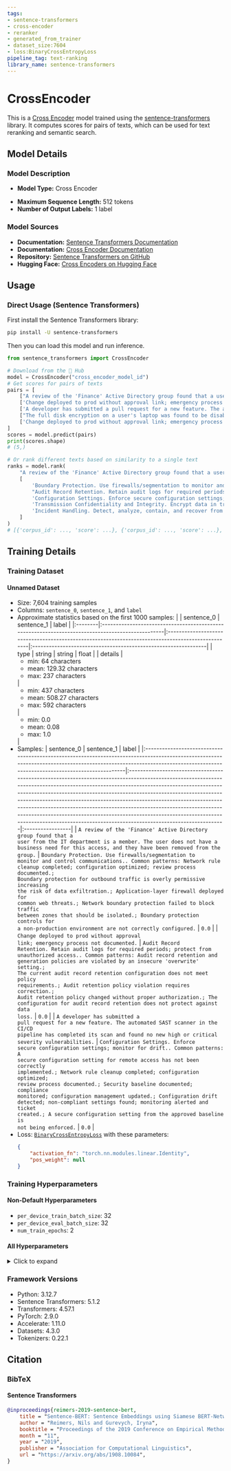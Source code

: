 ```yaml
---
tags:
- sentence-transformers
- cross-encoder
- reranker
- generated_from_trainer
- dataset_size:7604
- loss:BinaryCrossEntropyLoss
pipeline_tag: text-ranking
library_name: sentence-transformers
---
```


# CrossEncoder

This is a [Cross Encoder](https://www.sbert.net/docs/cross_encoder/usage/usage.html) model trained using the [sentence-transformers](https://www.SBERT.net) library. It computes scores for pairs of texts, which can be used for text reranking and semantic search.

## Model Details

### Model Description
- **Model Type:** Cross Encoder
<!-- - **Base model:** [Unknown](https://huggingface.co/unknown) -->
- **Maximum Sequence Length:** 512 tokens
- **Number of Output Labels:** 1 label
<!-- - **Training Dataset:** Unknown -->
<!-- - **Language:** Unknown -->
<!-- - **License:** Unknown -->

### Model Sources

- **Documentation:** [Sentence Transformers Documentation](https://sbert.net)
- **Documentation:** [Cross Encoder Documentation](https://www.sbert.net/docs/cross_encoder/usage/usage.html)
- **Repository:** [Sentence Transformers on GitHub](https://github.com/huggingface/sentence-transformers)
- **Hugging Face:** [Cross Encoders on Hugging Face](https://huggingface.co/models?library=sentence-transformers&other=cross-encoder)

## Usage

### Direct Usage (Sentence Transformers)

First install the Sentence Transformers library:

```bash
pip install -U sentence-transformers
```

Then you can load this model and run inference.
```python
from sentence_transformers import CrossEncoder

# Download from the 🤗 Hub
model = CrossEncoder("cross_encoder_model_id")
# Get scores for pairs of texts
pairs = [
    ["A review of the 'Finance' Active Directory group found that a user from the IT department is a member. The user does not have a business need for this access, and they have been removed from the group.", 'Boundary Protection. Use firewalls/segmentation to monitor and control communications.. Common patterns: Network rule cleanup completed; configuration optimized; review process documented.; Boundary protection for outbound traffic is overly permissive increasing the risk of data exfiltration.; Application-layer firewall deployed for common web threats.; Network boundary protection failed to block traffic between zones that should be isolated.; Boundary protection controls for a non-production environment are not correctly configured.'],
    ['Change deployed to prod without approval link; emergency process not documented.', "Audit Record Retention. Retain audit logs for required periods; protect from unauthorized access.. Common patterns: Audit record retention and generation policies are violated by an insecure 'overwrite' setting.; The current audit record retention configuration does not meet policy requirements.; Audit retention policy violation requires correction.; Audit retention policy changed without proper authorization.; The configuration for audit record retention does not protect against data loss."],
    ['A developer has submitted a pull request for a new feature. The automated SAST scanner in the CI/CD pipeline has completed its scan and found no new high or critical severity vulnerabilities.', 'Configuration Settings. Enforce secure configuration settings; monitor for drift.. Common patterns: A secure configuration setting for remote access has not been correctly implemented.; Network rule cleanup completed; configuration optimized; review process documented.; Security baseline documented; compliance monitored; configuration management updated.; Configuration drift detected; non-compliant settings found; monitoring alerted and ticket created.; A secure configuration setting from the approved baseline is not being enforced.'],
    ["The full disk encryption on a user's laptop was found to be disabled. The user has been instructed to re-enable it immediately. This is a violation of the baseline configuration for laptops.", 'Transmission Confidentiality and Integrity. Encrypt data in transit (TLS) with modern ciphers.. Common patterns: Modern encryption protocol enabled for internal service.; Transmission confidentiality is weakened by the use of an untrusted authenticator (self-signed certificate).; A strong; approved cryptographic protocol and cipher are used for data in transit.; Transmission confidentiality and approved crypto both apply.; Lack of DNSSEC configuration compromises the integrity of name resolution for the organization.'],
    ['Change deployed to prod without approval link; emergency process not documented.', 'Incident Handling. Detect, analyze, contain, and recover from incidents.. Common patterns: Incident response mitigated denial-of-service attack.; Incident handling revealed that a failure in flaw remediation was the root cause of the compromise.; Change deployed outside window causing issues; rollback executed; incident response involved.; Incident handling malicious code protection and backup systems were all involved in this event.; Incident handling delayed by outdated coordination information.'],
]
scores = model.predict(pairs)
print(scores.shape)
# (5,)

# Or rank different texts based on similarity to a single text
ranks = model.rank(
    "A review of the 'Finance' Active Directory group found that a user from the IT department is a member. The user does not have a business need for this access, and they have been removed from the group.",
    [
        'Boundary Protection. Use firewalls/segmentation to monitor and control communications.. Common patterns: Network rule cleanup completed; configuration optimized; review process documented.; Boundary protection for outbound traffic is overly permissive increasing the risk of data exfiltration.; Application-layer firewall deployed for common web threats.; Network boundary protection failed to block traffic between zones that should be isolated.; Boundary protection controls for a non-production environment are not correctly configured.',
        "Audit Record Retention. Retain audit logs for required periods; protect from unauthorized access.. Common patterns: Audit record retention and generation policies are violated by an insecure 'overwrite' setting.; The current audit record retention configuration does not meet policy requirements.; Audit retention policy violation requires correction.; Audit retention policy changed without proper authorization.; The configuration for audit record retention does not protect against data loss.",
        'Configuration Settings. Enforce secure configuration settings; monitor for drift.. Common patterns: A secure configuration setting for remote access has not been correctly implemented.; Network rule cleanup completed; configuration optimized; review process documented.; Security baseline documented; compliance monitored; configuration management updated.; Configuration drift detected; non-compliant settings found; monitoring alerted and ticket created.; A secure configuration setting from the approved baseline is not being enforced.',
        'Transmission Confidentiality and Integrity. Encrypt data in transit (TLS) with modern ciphers.. Common patterns: Modern encryption protocol enabled for internal service.; Transmission confidentiality is weakened by the use of an untrusted authenticator (self-signed certificate).; A strong; approved cryptographic protocol and cipher are used for data in transit.; Transmission confidentiality and approved crypto both apply.; Lack of DNSSEC configuration compromises the integrity of name resolution for the organization.',
        'Incident Handling. Detect, analyze, contain, and recover from incidents.. Common patterns: Incident response mitigated denial-of-service attack.; Incident handling revealed that a failure in flaw remediation was the root cause of the compromise.; Change deployed outside window causing issues; rollback executed; incident response involved.; Incident handling malicious code protection and backup systems were all involved in this event.; Incident handling delayed by outdated coordination information.',
    ]
)
# [{'corpus_id': ..., 'score': ...}, {'corpus_id': ..., 'score': ...}, ...]
```

<!--
### Direct Usage (Transformers)

<details><summary>Click to see the direct usage in Transformers</summary>

</details>
-->

<!--
### Downstream Usage (Sentence Transformers)

You can finetune this model on your own dataset.

<details><summary>Click to expand</summary>

</details>
-->

<!--
### Out-of-Scope Use

*List how the model may foreseeably be misused and address what users ought not to do with the model.*
-->

<!--
## Bias, Risks and Limitations

*What are the known or foreseeable issues stemming from this model? You could also flag here known failure cases or weaknesses of the model.*
-->

<!--
### Recommendations

*What are recommendations with respect to the foreseeable issues? For example, filtering explicit content.*
-->

## Training Details

### Training Dataset

#### Unnamed Dataset

* Size: 7,604 training samples
* Columns: <code>sentence_0</code>, <code>sentence_1</code>, and <code>label</code>
* Approximate statistics based on the first 1000 samples:
  |         | sentence_0                                                                                       | sentence_1                                                                                        | label                                                          |
  |:--------|:-------------------------------------------------------------------------------------------------|:--------------------------------------------------------------------------------------------------|:---------------------------------------------------------------|
  | type    | string                                                                                           | string                                                                                            | float                                                          |
  | details | <ul><li>min: 64 characters</li><li>mean: 129.32 characters</li><li>max: 237 characters</li></ul> | <ul><li>min: 437 characters</li><li>mean: 508.27 characters</li><li>max: 592 characters</li></ul> | <ul><li>min: 0.0</li><li>mean: 0.08</li><li>max: 1.0</li></ul> |
* Samples:
  | sentence_0                                                                                                                                                                                                             | sentence_1                                                                                                                                                                                                                                                                                                                                                                                                                                                                                                                                                               | label            |
  |:-----------------------------------------------------------------------------------------------------------------------------------------------------------------------------------------------------------------------|:-------------------------------------------------------------------------------------------------------------------------------------------------------------------------------------------------------------------------------------------------------------------------------------------------------------------------------------------------------------------------------------------------------------------------------------------------------------------------------------------------------------------------------------------------------------------------|:-----------------|
  | <code>A review of the 'Finance' Active Directory group found that a user from the IT department is a member. The user does not have a business need for this access, and they have been removed from the group.</code> | <code>Boundary Protection. Use firewalls/segmentation to monitor and control communications.. Common patterns: Network rule cleanup completed; configuration optimized; review process documented.; Boundary protection for outbound traffic is overly permissive increasing the risk of data exfiltration.; Application-layer firewall deployed for common web threats.; Network boundary protection failed to block traffic between zones that should be isolated.; Boundary protection controls for a non-production environment are not correctly configured.</code> | <code>0.0</code> |
  | <code>Change deployed to prod without approval link; emergency process not documented.</code>                                                                                                                          | <code>Audit Record Retention. Retain audit logs for required periods; protect from unauthorized access.. Common patterns: Audit record retention and generation policies are violated by an insecure 'overwrite' setting.; The current audit record retention configuration does not meet policy requirements.; Audit retention policy violation requires correction.; Audit retention policy changed without proper authorization.; The configuration for audit record retention does not protect against data loss.</code>                                             | <code>0.0</code> |
  | <code>A developer has submitted a pull request for a new feature. The automated SAST scanner in the CI/CD pipeline has completed its scan and found no new high or critical severity vulnerabilities.</code>           | <code>Configuration Settings. Enforce secure configuration settings; monitor for drift.. Common patterns: A secure configuration setting for remote access has not been correctly implemented.; Network rule cleanup completed; configuration optimized; review process documented.; Security baseline documented; compliance monitored; configuration management updated.; Configuration drift detected; non-compliant settings found; monitoring alerted and ticket created.; A secure configuration setting from the approved baseline is not being enforced.</code>  | <code>0.0</code> |
* Loss: [<code>BinaryCrossEntropyLoss</code>](https://sbert.net/docs/package_reference/cross_encoder/losses.html#binarycrossentropyloss) with these parameters:
  ```json
  {
      "activation_fn": "torch.nn.modules.linear.Identity",
      "pos_weight": null
  }
  ```

### Training Hyperparameters
#### Non-Default Hyperparameters

- `per_device_train_batch_size`: 32
- `per_device_eval_batch_size`: 32
- `num_train_epochs`: 2

#### All Hyperparameters
<details><summary>Click to expand</summary>

- `overwrite_output_dir`: False
- `do_predict`: False
- `eval_strategy`: no
- `prediction_loss_only`: True
- `per_device_train_batch_size`: 32
- `per_device_eval_batch_size`: 32
- `per_gpu_train_batch_size`: None
- `per_gpu_eval_batch_size`: None
- `gradient_accumulation_steps`: 1
- `eval_accumulation_steps`: None
- `torch_empty_cache_steps`: None
- `learning_rate`: 5e-05
- `weight_decay`: 0.0
- `adam_beta1`: 0.9
- `adam_beta2`: 0.999
- `adam_epsilon`: 1e-08
- `max_grad_norm`: 1
- `num_train_epochs`: 2
- `max_steps`: -1
- `lr_scheduler_type`: linear
- `lr_scheduler_kwargs`: {}
- `warmup_ratio`: 0.0
- `warmup_steps`: 0
- `log_level`: passive
- `log_level_replica`: warning
- `log_on_each_node`: True
- `logging_nan_inf_filter`: True
- `save_safetensors`: True
- `save_on_each_node`: False
- `save_only_model`: False
- `restore_callback_states_from_checkpoint`: False
- `no_cuda`: False
- `use_cpu`: False
- `use_mps_device`: False
- `seed`: 42
- `data_seed`: None
- `jit_mode_eval`: False
- `bf16`: False
- `fp16`: False
- `fp16_opt_level`: O1
- `half_precision_backend`: auto
- `bf16_full_eval`: False
- `fp16_full_eval`: False
- `tf32`: None
- `local_rank`: 0
- `ddp_backend`: None
- `tpu_num_cores`: None
- `tpu_metrics_debug`: False
- `debug`: []
- `dataloader_drop_last`: False
- `dataloader_num_workers`: 0
- `dataloader_prefetch_factor`: None
- `past_index`: -1
- `disable_tqdm`: False
- `remove_unused_columns`: True
- `label_names`: None
- `load_best_model_at_end`: False
- `ignore_data_skip`: False
- `fsdp`: []
- `fsdp_min_num_params`: 0
- `fsdp_config`: {'min_num_params': 0, 'xla': False, 'xla_fsdp_v2': False, 'xla_fsdp_grad_ckpt': False}
- `fsdp_transformer_layer_cls_to_wrap`: None
- `accelerator_config`: {'split_batches': False, 'dispatch_batches': None, 'even_batches': True, 'use_seedable_sampler': True, 'non_blocking': False, 'gradient_accumulation_kwargs': None}
- `parallelism_config`: None
- `deepspeed`: None
- `label_smoothing_factor`: 0.0
- `optim`: adamw_torch_fused
- `optim_args`: None
- `adafactor`: False
- `group_by_length`: False
- `length_column_name`: length
- `project`: huggingface
- `trackio_space_id`: trackio
- `ddp_find_unused_parameters`: None
- `ddp_bucket_cap_mb`: None
- `ddp_broadcast_buffers`: False
- `dataloader_pin_memory`: True
- `dataloader_persistent_workers`: False
- `skip_memory_metrics`: True
- `use_legacy_prediction_loop`: False
- `push_to_hub`: False
- `resume_from_checkpoint`: None
- `hub_model_id`: None
- `hub_strategy`: every_save
- `hub_private_repo`: None
- `hub_always_push`: False
- `hub_revision`: None
- `gradient_checkpointing`: False
- `gradient_checkpointing_kwargs`: None
- `include_inputs_for_metrics`: False
- `include_for_metrics`: []
- `eval_do_concat_batches`: True
- `fp16_backend`: auto
- `push_to_hub_model_id`: None
- `push_to_hub_organization`: None
- `mp_parameters`: 
- `auto_find_batch_size`: False
- `full_determinism`: False
- `torchdynamo`: None
- `ray_scope`: last
- `ddp_timeout`: 1800
- `torch_compile`: False
- `torch_compile_backend`: None
- `torch_compile_mode`: None
- `include_tokens_per_second`: False
- `include_num_input_tokens_seen`: no
- `neftune_noise_alpha`: None
- `optim_target_modules`: None
- `batch_eval_metrics`: False
- `eval_on_start`: False
- `use_liger_kernel`: False
- `liger_kernel_config`: None
- `eval_use_gather_object`: False
- `average_tokens_across_devices`: True
- `prompts`: None
- `batch_sampler`: batch_sampler
- `multi_dataset_batch_sampler`: proportional
- `router_mapping`: {}
- `learning_rate_mapping`: {}

</details>

### Framework Versions
- Python: 3.12.7
- Sentence Transformers: 5.1.2
- Transformers: 4.57.1
- PyTorch: 2.9.0
- Accelerate: 1.11.0
- Datasets: 4.3.0
- Tokenizers: 0.22.1

## Citation

### BibTeX

#### Sentence Transformers
```bibtex
@inproceedings{reimers-2019-sentence-bert,
    title = "Sentence-BERT: Sentence Embeddings using Siamese BERT-Networks",
    author = "Reimers, Nils and Gurevych, Iryna",
    booktitle = "Proceedings of the 2019 Conference on Empirical Methods in Natural Language Processing",
    month = "11",
    year = "2019",
    publisher = "Association for Computational Linguistics",
    url = "https://arxiv.org/abs/1908.10084",
}
```

<!--
## Glossary

*Clearly define terms in order to be accessible across audiences.*
-->

<!--
## Model Card Authors

*Lists the people who create the model card, providing recognition and accountability for the detailed work that goes into its construction.*
-->

<!--
## Model Card Contact

*Provides a way for people who have updates to the Model Card, suggestions, or questions, to contact the Model Card authors.*
-->